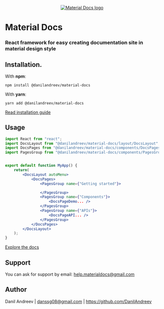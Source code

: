 <a href="http://material-docs.com">
    <div align="center">
        <img alt="Material Docs logo" src="https://github.com/DanilAndreev/material-docs/blob/master/images/MaterialDocsLogoOverview.png"/>
    </div>
</a>
<div align="center">
</div>

# Material Docs
### React framework for easy creating documentation site in material design style
## Installation.
With __npm__:  
```
npm install @danilandreev/material-docs
```
With __yarn__:  
```
yarn add @danilandreev/material-docs
```
[Read installation guide]()
## Usage
```jsx
import React from "react";
import DocsLayout from "@danilandreev/material-docs/layout/DocsLayout";
import DocsPages from "@danilandreev/material-docs/components/DocsPages";
import PagesGroup from "@danilandreev/material-docs/components/PagesGroup/PagesGroup";


export default function MyApp() {
    return(
        <DocsLayout autoMenu>
            <DocsPages>
                <PagesGroup name={"Getting started"}>

                </PagesGroup>
                <PagesGroup name={"Components"}>
                    <DocsPageDemo... />
                </PagesGroup>
                <PagesGroup name={"APIs"}>
                    <DocsPageAPI... />
                </PagesGroup>
            </DocsPages>
        </DocsLayout>
    );
}
```
[Explore the docs]()
## Support
You can ask for support by email: help.materialdocs@gmail.com

## Author
Danil Andreev | danssg08@gmail.com | https://github.com/DanilAndreev
